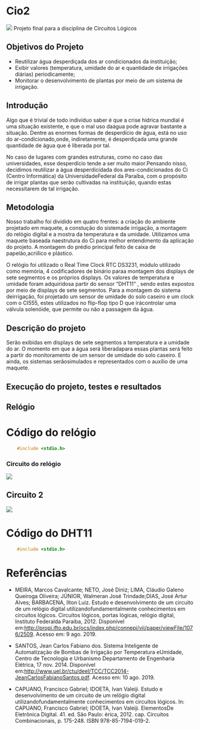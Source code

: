 # Cio2
![](https://github.com/dlrds/Cio2/blob/master/Imagens/logo%20(2).png)
Projeto final para a disciplina de Circuitos Lógicos


## Objetivos do Projeto
* Reutilizar água desperdiçada dos ar condicionados da instituição;
* Exibir valores (temperatura, umidade do ar e quantidade de irrigações diárias) periodicamente;
* Monitorar o desenvolvimento de plantas por meio de um sistema de irrigação.


## Introdução
Algo que é trivial de todo indivíduo saber é que a crise hídrica mundial é uma situação existente, e que o mal uso daágua pode agravar bastante a situação. Dentre as enormes formas de desperdício de água, está no uso do ar-condicionado,onde, indiretamente, é desperdiçada uma grande quantidade de água que é liberada por tal.


No caso de lugares com grandes estruturas, como no caso das universidades, esse desperdício tende a ser muito maior.Pensando nisso, decidimos reutilizar a água desperdicidada dos ares-condicionados do Ci (Centro Informática) da UniversidadeFederal da Paraíba, com o propósito de irrigar plantas que serão cultivadas na instituição, quando estas necessitarem de tal irrigação.


## Metodologia

Nosso trabalho foi dividido em quatro frentes: a criação do ambiente projetado em maquete, a constução do sistemade irrigação, a montagem do relógio digital e a mostra da temperatura e da umidade. Utilizamos uma maquete baseada naestrutura do Ci para melhor entendimento da aplicação do projeto. A montagem do prédio principal feito de caixa de papelão,acriílico e plástico.

O relógio foi utilizado o Real Time Clock RTC DS3231, módulo utilizado como memória, 4 codificadores de binário paraa montagem dos displays de sete segmentos e os próprios displays. Os valores de temperatura e umidade foram adquiridosa partir do sensor “DHT11” , sendo estes expostos por meio de displays de sete segmentos. Para a montagem do sistema deirrigação, foi projetado um sensor de umidade do solo caseiro e um clock com o CI555, estes utilizados no flip-flop tipo D que irácontrolar uma válvula solenóide, que permite ou não a passagem da água.


## Descrição do projeto

Serão exibidas em displays de sete segmentos a temperatura e a umidade do ar. O momento em que a água será liberadapara essas plantas será feito a partir do monitoramento de um sensor de umidade do solo caseiro. E ainda, os sistemas serãosimulados e representados com o auxílio de uma maquete.


## Execução do projeto, testes e resultados

## Relógio

# Código do relógio
```c
    #include <stdio.h>
``` 

### Circuito do relógio
![](https://github.com/dlrds/Cio2/blob/master/Imagens/Circuito.jpeg)


## Circuito 2
![](https://github.com/dlrds/Cio2/blob/master/Imagens/Circuito2.jpeg)



# Código do DHT11
```c
    #include <stdio.h>
``` 
# Referências
 * MEIRA, Marcos Cavalcante; NETO, José Diniz; LIMA, Cláudio Galeno Queiroga Oliveira; JÚNIOR, Walmeran José Trindade;DIAS, José Artur Alves; BARBACENA, Ilton Luiz. Estudo e desenvolvimento de um circuito de um relógio digital utilizandofundamentalmente conhecimentos em circuitos lógicos. Circuitos lógicos, portas lógicas, relógio digital, Instituto Federalda Paraiba, 2012. Disponível em:http://propi.ifto.edu.br/ocs/index.php/connepi/vii/paper/viewFile/1076/2509. Acesso em: 9 ago. 2019.
 
 * SANTOS, Jean Carlos Fabiano dos. Sistema Inteligente de Automatização de Bombas de Irrigação por Temperatura eUmidade, Centro de Tecnologia e Urbanismo Departamento de Engenharia Elétrica, 17 nov. 2014. Disponível em:http://www.uel.br/ctu/deel/TCC/TCC2014-JeanCarlosFabianoSantos.pdf. Acesso em: 10 ago. 2019.
 
 * CAPUANO, Francisco Gabriel; IDOETA, Ivan Valeiji. Estudo e desenvolvimento de um circuito de um relógio digital utilizandofundamentalmente conhecimentos em circuitos lógicos. In: CAPUANO, Francisco Gabriel; IDOETA, Ivan Valeiji. ElementosDe Eletrônica Digital. 41. ed. São Paulo: érica, 2012. cap. Circuitos Combinacionais, p. 175-248. ISBN 978-85-7194-019-2.
